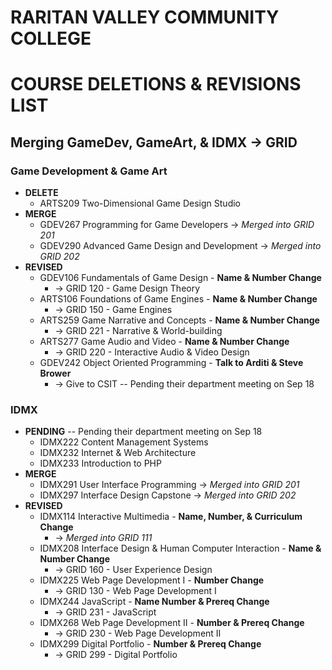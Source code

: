 # RARITAN VALLEY COMMUNITY COLLEGE

# COURSE DELETIONS & REVISIONS LIST
## Merging GameDev, GameArt, & IDMX → GRID

### Game Development & Game Art
- **DELETE**
    - ARTS209 Two-Dimensional Game Design Studio
- **MERGE**
    - GDEV267 Programming for Game Developers → *Merged into GRID 201*
    - GDEV290 Advanced Game Design and Development → *Merged into GRID 202*
- **REVISED**
    - GDEV106 Fundamentals of Game Design - **Name & Number Change**
        - → GRID 120 - Game Design Theory
    - ARTS106 Foundations of Game Engines​ - **Name & Number Change**
        - → GRID 150 - Game Engines
    - ARTS259 Game Narrative and Concepts - **Name & Number Change**
        - → GRID 221 - Narrative & World-building
    - ARTS277 Game Audio and Video - **Name & Number Change**
        - → GRID 220 - Interactive Audio & Video Design
    - GDEV242 Object Oriented Programming - **Talk to Arditi & Steve Brower**
        - → Give to CSIT -- Pending their department meeting on Sep 18

### IDMX
- **PENDING** -- Pending their department meeting on Sep 18
    - IDMX222 Content Management Systems
    - IDMX232 Internet & Web Architecture
    - IDMX233 Introduction to PHP
- **MERGE**
    - IDMX291 User Interface Programming → *Merged into GRID 201*
    - IDMX297​ Interface Design Capstone​ → *Merged into GRID 202*
- **REVISED**
    - IDMX114 Interactive Multimedia - **Name, Number, & Curriculum Change**
        - → *Merged into GRID 111*
    - IDMX208 Interface Design & Human Computer Interaction​​ - **Name & Number Change**
        - → GRID 160 - User Experience Design
    - IDMX225 Web Page Development I - **Number Change**
        - → GRID 130 - Web Page Development I
    - IDMX244 JavaScript - **Name Number & Prereq Change**
        - → GRID 231 - JavaScript
    - IDMX268 Web Page Development II - **Number & Prereq Change**
        - → GRID 230 - Web Page Development II
    - IDMX299 Digital Portfolio - **Number & Prereq Change**
        - → GRID 299 - Digital Portfolio








